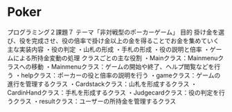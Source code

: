 # Poker
プログラミング２課題７
テーマ「非対戦型のポーカーゲーム」
目的
掛け金を選び、役を完成させ、役の倍率で掛け金以上の金を得ることでお金を集めていく
主な実装内容
・役の判定
・山札の形成
・手札の形成
・役の説明と倍率
・ゲームによる所持金変動の処理
クラスごとの主な役割
・Mainクラス：Mainmenuクラスへの移動
・Mainmenuクラス：ゲームの開始や終了、ヘルプ閲覧などを行う
・helpクラス：ポーカーの役と倍率の説明を行う
・gameクラス：ゲームの進行を管理するクラス
・Cardstackクラス：山札を形成するクラス
・CardinHandクラス：手札を形成するクラス
・Judgecardクラス：役の判定を行うクラス
・resultクラス：ユーザーの所持金を管理するクラス
